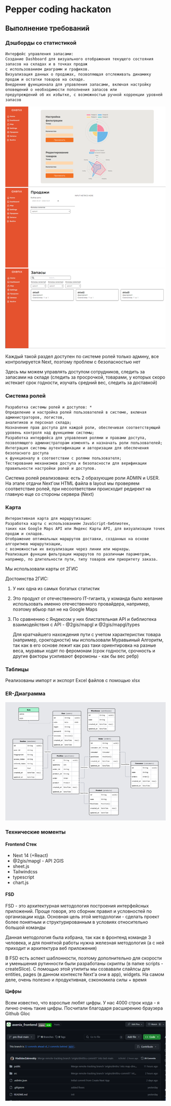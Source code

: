 # Pepper coding hackaton

## Выполнение требований

### Дэшборды со статистикой

```plaintext
Интерфейс управления запасами:
Создание Dashboard для визуального отображения текущего состояния запасов на складах и в точках продаж 
с использованием диаграмм и графиков.
Визуализация данных о продажах, позволяющая отслеживать динамику продаж и остатки товаров на складе.
Внедрение функционала для управления запасами, включая настройку оповещений о необходимости пополнения запасов или 
предупреждений об их избытке, с возможностью ручной коррекции уровней запасов
```

![1713678743697](image/README/1713678743697.png)![1713678769891](image/README/1713678769891.png)![1713678818390](image/README/1713678818390.png)

Каждый такой раздел доступен по системе ролей только админу, все контролируется Next, поэтому проблем с безопасностью нет

Здесь мы можем управлять доступом сотрудников, следить за запасами на складе (следить за просрочкой, товарами, у которых скоро истекает срок годности, изучать средний вес, следить за доставкой)

### Система ролей

```plaintext
Разработка системы ролей и доступов: *
Определение и настройка ролей пользователей в системе, включая администраторов, логистов, 
аналитиков и персонал склада;
Назначение прав доступа для каждой роли, обеспечивая соответствующий уровень контроля над функциями системы;
Разработка интерфейса для управления ролями и правами доступа, 
позволяющего администраторам изменять и назначать роли пользователей;
Интеграция системы аутентификации и авторизации для обеспечения безопасного доступа 
к функционалу в соответствии с ролями пользователя;
Тестирование механизмов доступа и безопасности для верификации правильности настройки ролей и доступов.
```

Система  ролей реализована: есть 2 образующие роли ADMIN и USER. На этапе отдачи Next'ом HTML файла в layout мы проверяем соответствие ролей, при несоответствии происходит редирект на главную еще со стороны сервера (Next)

### Карта

```plaintext
Интерактивная карта для маршрутизации:
Разработка карты с использованием JavaScript-библиотек, 
таких как Google Maps API или Яндекс Карты API, для визуализации точек продаж и складов.
Отображение оптимальных маршрутов доставки, созданных на основе алгоритмов маршрутизации, 
с возможностью их визуализации через линии или маркеры.
Реализация функции фильтрации маршрутов по различным параметрам, 
например, по длительности пути, типу товаров или приоритету заказа.
```

Мы использовали карты от 2ГИС

Достоинства 2ГИС:

1) У них одна из самых богатых статистик
2) Это продукт от отечественного IT-гиганта, у команда было желание использовать именно отечественного провайдера, например, поэтому вбыор пал не на Google Maps
3) По сравнению с Яндексом у них блистательная API и библиотека взаимодействия с API - @2gis/mapgl и @2gis/mapgl/types

   Для кратчайшего нахождения пути  с учетом характеристик товара (например, срокгодности) мы использовали  Муравьиный Алгоритм, так как в его основе лежит как раз таки ориентировка на разные веса, муравьи ходят по феромонам (срок годности, срочность и другие факторы усиливают феромоны - как бы вес ребр)

### Таблицы

Реализованы импорт и экспорт Excel файлов с помощью xlsx

### ER-Диаграмма

![1713680078672](image/README/1713680078672.jpg)

### Технические моменты

#### Frontend Стек

* Next 14 (+React)
* @2gis/mapgl - API 2GIS
* sheet.js
* Tailwindcss
* typescript
* chart.js

#### FSD

FSD - это архитектурная методология построения интерфейсных приложений. Проще говоря, это сборник правил и условностей по организации кода. Основная цель этой методологии - сделать проект более понятным и структурированным в условиях относительно большой команды

Данная методология была избрана, так как в фронтенд команде 3 человека, и для понятной работы нужна железная методология (а с ней приходит и архитектура веб приложения)

В FSD есть аспект шаблонности, поэтому дополнительно для скорости и уменьшения рутинности были разработаны скрипты (в папке scripts - createSlice). С помощью этой утилиты мы созвавали слайлсы для entities, pages (в данном контексте Next'а они в app), widgets. На самом деле, очень полезно и продуктивная, сэкономила силы + время

#### Цифры

Всем известно, что взрослые любят цифры. У нас 4000 строк кода - я лично очень такие цифры. Посчитали благодаря расширению браузера Github Gloc

![1713681226809](image/README/1713681226809.png)
